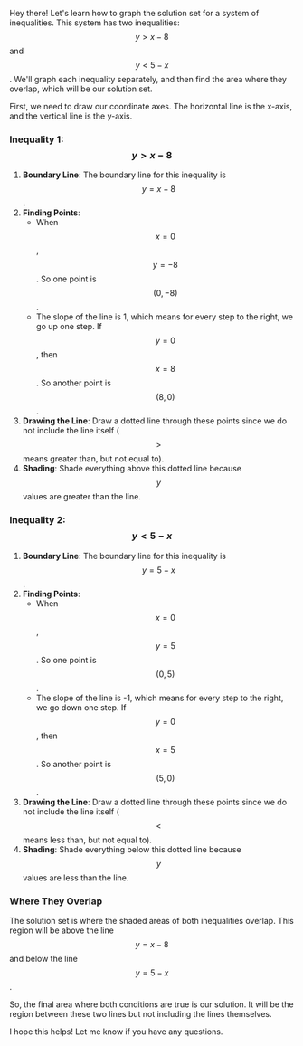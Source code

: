 Hey there! Let's learn how to graph the solution set for a system of inequalities. This system has two inequalities: $$y > x - 8$$ and $$y < 5 - x$$. We'll graph each inequality separately, and then find the area where they overlap, which will be our solution set.

First, we need to draw our coordinate axes. The horizontal line is the x-axis, and the vertical line is the y-axis.

### Inequality 1: $$y > x - 8$$

1. **Boundary Line**: The boundary line for this inequality is $$y = x - 8$$.
2. **Finding Points**:
   - When $$x = 0$$, $$y = -8$$. So one point is $$(0, -8)$$.
   - The slope of the line is 1, which means for every step to the right, we go up one step. If $$y = 0$$, then $$x = 8$$. So another point is $$(8, 0)$$.
3. **Drawing the Line**: Draw a dotted line through these points since we do not include the line itself ($$>$$ means greater than, but not equal to).
4. **Shading**: Shade everything above this dotted line because $$y$$ values are greater than the line.

### Inequality 2: $$y < 5 - x$$

1. **Boundary Line**: The boundary line for this inequality is $$y = 5 - x$$.
2. **Finding Points**:
   - When $$x = 0$$, $$y = 5$$. So one point is $$(0, 5)$$.
   - The slope of the line is -1, which means for every step to the right, we go down one step. If $$y = 0$$, then $$x = 5$$. So another point is $$(5, 0)$$.
3. **Drawing the Line**: Draw a dotted line through these points since we do not include the line itself ($$<$$ means less than, but not equal to).
4. **Shading**: Shade everything below this dotted line because $$y$$ values are less than the line.

### Where They Overlap

The solution set is where the shaded areas of both inequalities overlap. This region will be above the line $$y = x - 8$$ and below the line $$y = 5 - x$$. 

So, the final area where both conditions are true is our solution. It will be the region between these two lines but not including the lines themselves.

I hope this helps! Let me know if you have any questions.